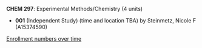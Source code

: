 **CHEM 297**: Experimental Methods/Chemistry (4 units)

- **001** (Independent Study) (time and location TBA) by Steinmetz, Nicole F (A15374590)

[Enrollment numbers over time](./CHEM297.tsv)

